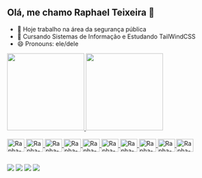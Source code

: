 ## Olá, me chamo Raphael Teixeira 👋

- 🔭 Hoje trabalho na área da segurança pública
- 🌱 Cursando Sistemas de Informação e Estudando TailWindCSS
- 😄 Pronouns: ele/dele

<div>
<a href="[https://githubhttps://github.com/RFATeixeira/](https://github.com/RFATeixeira/)">
<img height="180em" src="https://github-readme-stats.vercel.app/api?username=rfateixeira&show_icons=true&theme=dracula&include_all_commits=true&count_private=true"/>
<img height="180em" src="https://github-readme-stats.vercel.app/api/top-langs/?username=rfateixeira&layout=compact&langs_count=16&theme=dracula"/>
</div>

<div style="display: inline_block"><br>
  <img align="center" alt="Rapha-Tw" height="30" width="40" src="https://cdn.jsdelivr.net/gh/devicons/devicon@latest/icons/tailwindcss/tailwindcss-original.svg">
  <img align="center" alt="Rapha-Html" height="30" width="40" src="https://cdn.jsdelivr.net/gh/devicons/devicon@latest/icons/html5/html5-original.svg">
  <img align="center" alt="Rapha-Js" height="30" width="40" src="https://cdn.jsdelivr.net/gh/devicons/devicon@latest/icons/javascript/javascript-original.svg">
  <img align="center" alt="Rapha-Css" height="30" width="40" src="https://cdn.jsdelivr.net/gh/devicons/devicon@latest/icons/css3/css3-original.svg">
  <img align="center" alt="Rapha-Bs" height="30" width="40" src="https://cdn.jsdelivr.net/gh/devicons/devicon@latest/icons/bootstrap/bootstrap-plain.svg">
  <img align="center" alt="Rapha-Ps" height="30" width="40" src="https://cdn.jsdelivr.net/gh/devicons/devicon@latest/icons/photoshop/photoshop-original.svg">
  <img align="center" alt="Rapha-Vs" height="30" width="40" src="https://cdn.jsdelivr.net/gh/devicons/devicon@latest/icons/vscode/vscode-original.svg">
  <img align="center" alt="Rapha-Ts" height="30" width="40" src="https://cdn.jsdelivr.net/gh/devicons/devicon@latest/icons/typescript/typescript-original.svg">
  <img align="center" alt="Rapha-Bs" height="30" width="40" src="">
  <img align="center" alt="Rapha-Bs" height="30" width="40" src="">
</div>

##

<div>
  <a href="https://www.instagram.com/rfateixeira/" target="_blank"><img src="https://img.shields.io/badge/Instagram-E4405F?style=for-the-badge&logo=instagram&logoColor=white" target="_blank"></a>
  <a href="https://www.youtube.com/channel/UCHo-HldCCZ_xKQpMqd6jfBg" target="_blank"><img src="https://img.shields.io/badge/YouTube-FF0000?style=for-the-badge&logo=youtube&logoColor=white" target="_blank"></a>
  <a href="https://www.twitch.tv/rfateixeira" target="_blank"><img src="https://img.shields.io/badge/Twitch-9146FF?style=for-the-badge&logo=twitch&logoColor=white" target="_blank"></a>
  <a href="https://x.com/RFATeixeira_" target="_blank"><img src="https://img.shields.io/badge/Twitter-1DA1F2?style=for-the-badge&logo=twitter&logoColor=white" target="_blank"></a>
</div>


